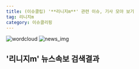 ```yaml
---
title: (이슈클립) '**리니지m**' 관련 이슈, 기사 모아 보기
tag: 리니지m
category: 이슈클리핑
---
```

![wordcloud](https://s3.ap-northeast-2.amazonaws.com/lyrics101-wordcloud/2018-09-28-1538093764.png)
![news_img](https://user-images.githubusercontent.com/42597476/44507050-1206f400-a6e4-11e8-8d98-7ffbfebb353f.png)
## **'**리니지m**'** 뉴스속보 검색결과

